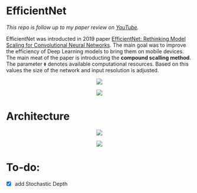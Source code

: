 # EfficientNet
*This repo is follow up to my paper review on [YouTube](https://www.youtube.com/watch?v=eFMmqjDbcvw&t=108s).*

EfficientNet was introducted in 2019 paper [EfficientNet: Rethinking Model Scaling for Convolutional Neural Networks](https://arxiv.org/pdf/1905.11946.pdf). 
The main goal was to improve the efficiency of Deep Learning models to bring them on mobile devices. The main meat of the paper is introducting the __compound scalling method__. 
The parameter `Φ` denotes available computational resources. Based on this values the size of the network and input resolution is adjusted.

<p align="center">
<img 
  src="https://github.com/maciejbalawejder/DeepLearning-collection/blob/main/ConvNets/EfficientNet/scalling.png"
>
</p>


<p align="center">
<img 
  src="https://github.com/maciejbalawejder/DeepLearning-collection/blob/main/ConvNets/EfficientNet/coefficients.png"
>
</p>



# Architecture

<p align="center">
<img 
  src="https://github.com/maciejbalawejder/DeepLearning-collection/blob/main/ConvNets/EfficientNet/squeeze&excitaionMobileV3.png"
>
</p>

<p align="center">
<img 
  src="https://github.com/maciejbalawejder/DeepLearning-collection/blob/main/ConvNets/EfficientNet/baseline.png"
>
</p>

# To-do:
- [x] add Stochastic Depth
